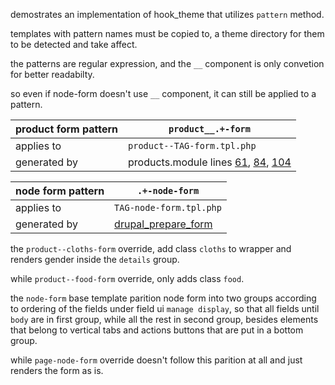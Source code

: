 demostrates an implementation of hook_theme that utilizes `pattern` method.

templates with pattern names must be copied to,
a theme directory for them to be detected and take affect.

the patterns are regular expression, 
and the `__` component is only convetion for better readabilty.

so even if node-form doesn't use `__` component, it can still be applied to a pattern.


product form pattern | `product__.+-form`
---|---
applies to | `product--TAG-form.tpl.php`
generated by | products.module lines [61](https://github.com/yakoub/drupal7/blob/master/products/products.module#L61), [84](https://github.com/yakoub/drupal7/blob/master/products/products.module#L84), [104](https://github.com/yakoub/drupal7/blob/master/products/products.module#L104)

node form pattern | `.+-node-form`
---|---
applies to | `TAG-node-form.tpl.php`
generated by | [drupal_prepare_form](http://cgit.drupalcode.org/drupal/tree/includes/form.inc?h=7.x#n1114)

the `product--cloths-form` override, add class `cloths` to wrapper and renders gender inside the `details` group.

while `product--food-form` override, only adds class `food`.

the `node-form` base template parition node form into two groups according to ordering of the fields under field ui `manage display`, so that all fields until `body` are in first group, while all the rest in second group, besides elements that belong to vertical tabs and actions buttons that are put in a bottom group.

while `page-node-form` override doesn't follow this parition at all and just renders the form as is.
